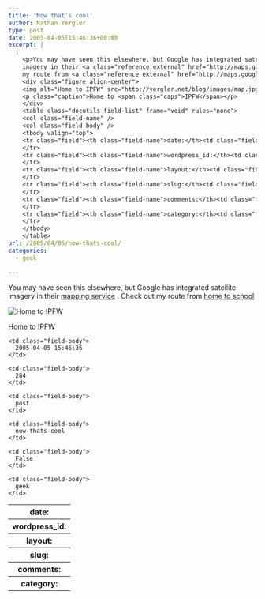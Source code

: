 ```yaml
---
title: 'Now that’s cool'
author: Nathan Yergler
type: post
date: 2005-04-05T15:46:36+00:00
excerpt: |
  |
    <p>You may have seen this elsewhere, but Google has integrated satellite
    imagery in their <a class="reference external" href="http://maps.google.com">mapping service</a>. Check out
    my route from <a class="reference external" href="http://maps.google.com/maps?ll=41.082344,-85.129280&amp;spn=0.079136,0.120163&amp;t=k&amp;saddr=1132+Westover+Rd,Fort+Wayne,+IN&amp;daddr=2101+E.+Coliseum+Blvd.,Fort+Wayne,+IN&amp;hl=en">home to school</a></p>
    <div class="figure align-center">
    <img alt="Home to IPFW" src="http://yergler.net/blog/images/map.jpg" />
    <p class="caption">Home to <span class="caps">IPFW</span></p>
    </div>
    <table class="docutils field-list" frame="void" rules="none">
    <col class="field-name" />
    <col class="field-body" />
    <tbody valign="top">
    <tr class="field"><th class="field-name">date:</th><td class="field-body">2005-04-05 15:46:36</td>
    </tr>
    <tr class="field"><th class="field-name">wordpress_id:</th><td class="field-body">284</td>
    </tr>
    <tr class="field"><th class="field-name">layout:</th><td class="field-body">post</td>
    </tr>
    <tr class="field"><th class="field-name">slug:</th><td class="field-body">now-thats-cool</td>
    </tr>
    <tr class="field"><th class="field-name">comments:</th><td class="field-body">False</td>
    </tr>
    <tr class="field"><th class="field-name">category:</th><td class="field-body">geek</td>
    </tr>
    </tbody>
    </table>
url: /2005/04/05/now-thats-cool/
categories:
  - geek

---
```

You may have seen this elsewhere, but Google has integrated satellite imagery in their [mapping service][1] . Check out my route from [home to school][2]

<div class="figure align-center">
  <img alt="Home to IPFW" src="http://yergler.net/blog/images/map.jpg" />

  <p class="caption">
    Home to <span class="caps">IPFW</span>
  </p>
</div>

<table class="docutils field-list" frame="void" rules="none">
  <col class="field-name" /> <col class="field-body" /> <tr class="field">
    <th class="field-name">
      date:
    </th>

    <td class="field-body">
      2005-04-05 15:46:36
    </td>
  </tr>

  <tr class="field">
    <th class="field-name">
      wordpress_id:
    </th>

    <td class="field-body">
      284
    </td>
  </tr>

  <tr class="field">
    <th class="field-name">
      layout:
    </th>

    <td class="field-body">
      post
    </td>
  </tr>

  <tr class="field">
    <th class="field-name">
      slug:
    </th>

    <td class="field-body">
      now-thats-cool
    </td>
  </tr>

  <tr class="field">
    <th class="field-name">
      comments:
    </th>

    <td class="field-body">
      False
    </td>
  </tr>

  <tr class="field">
    <th class="field-name">
      category:
    </th>

    <td class="field-body">
      geek
    </td>
  </tr>
</table>

 [1]: http://maps.google.com
 [2]: http://maps.google.com/maps?ll=41.082344,-85.129280&spn=0.079136,0.120163&t=k&saddr=1132+Westover+Rd,Fort+Wayne,+IN&daddr=2101+E.+Coliseum+Blvd.,Fort+Wayne,+IN&hl=en